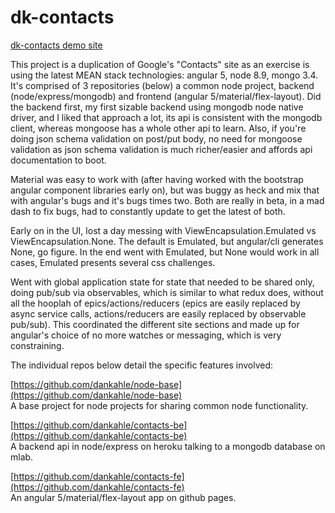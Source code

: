 # dk-contacts

[dk-contacts demo site](https://dankahle.github.io/contacts-fe/)  
  
This project is a duplication of Google's "Contacts" site as an exercise is using the latest MEAN stack technologies: angular 5, node 8.9, mongo 3.4. It's comprised of 3 repositories (below) a common node project, backend (node/express/mongodb) and frontend (angular 5/material/flex-layout). Did the backend first, my first sizable backend using mongodb node native driver, and I liked that approach a lot, its api is consistent with the mongodb client, whereas mongoose has a whole other api to learn. Also, if you're doing json schema validation on post/put body, no need for mongoose validation as json schema validation is much richer/easier and affords api documentation to boot.
  
  Material was easy to work with (after having worked with the bootstrap angular component libraries early on), but was buggy as heck and mix that with angular's bugs and it's bugs times two. Both are really in beta, in a mad dash to fix bugs, had to constantly update to get the latest of both.
  
  Early on in the UI, lost a day messing with ViewEncapsulation.Emulated vs ViewEncapsulation.None. The default is Emulated, but angular/cli generates None, go figure. In the end went with Emulated, but None would work in all cases, Emulated presents several css challenges. 
  
  
  Went with global application state for state that needed to be shared only, doing pub/sub via observables, which is similar to what redux does, without all the hooplah of epics/actions/reducers (epics are easily replaced by async service calls, actions/reducers are easily replaced by observable pub/sub). This coordinated the different site sections and made up for angular's choice of no more watches or messaging, which is very constraining. 
  
  The individual repos below detail the specific features involved:
  
[https://github.com/dankahle/node-base](https://github.com/dankahle/node-base)  
A base project for node projects for sharing common node functionality.  
  
 
[https://github.com/dankahle/contacts-be](https://github.com/dankahle/contacts-be)  
A backend api in node/express on heroku talking to a mongodb database on mlab. 
  
 
[https://github.com/dankahle/contacts-fe](https://github.com/dankahle/contacts-fe)  
An angular 5/material/flex-layout app on github pages.  
  
  




  
 



